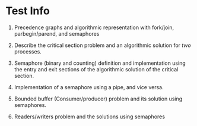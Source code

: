 # Test Info

1. Precedence graphs and algorithmic representation with fork/join, parbegin/parend, and  semaphores

2. Describe the critical section problem and an algorithmic solution for _two_ processes.

3. Semaphore (binary and counting) definition and implementation using the entry and exit sections of the algorithmic solution of the critical section.

4. Implementation of a semaphore using a pipe, and vice versa.

5. Bounded buffer (Consumer/producer) problem and its solution using semaphores.

6. Readers/writers problem and the solutions using semaphores

